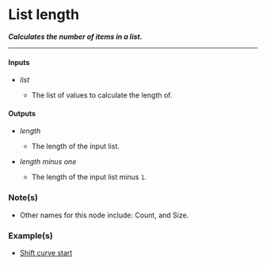# List length

**_Calculates the number of items in a list._**

---


#### Inputs

* _list_

  * The list of values to calculate the length of.


#### Outputs

* _length_

  * The length of the input list.

* _length minus one_

  * The length of the input list minus `1`.


### Note(s)

* Other names for this node include: Count, and Size.


### Example(s)

* <a href="https://creator.trimble.com/graph?assetURI=whp:defc5672-835b-4cdb-91d0-f9da8727cb37&version=latest" target="_blank">Shift curve start</a>
